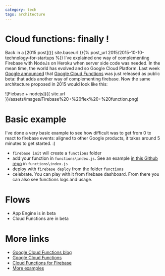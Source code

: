 ```yaml
---
category: tech
tags: architecture
---
```

# Cloud functions: finally !
Back in a [2015 post]({{ site.baseurl }}{% post_url 2015/2015-10-10-technology-for-startups %}) I've explained one way of complementing Firebase with NodeJs on Heroku when server side code was needed. In the mean time, the world has evolved and so Google Cloud Platform. Last week [Google announced](https://cloudplatform.googleblog.com/2017/03/Google-Cloud-Platform-your-Next-home-in-the-cloud.html) that [Google Cloud Functions](https://cloud.google.com/functions) was just released as public beta: that adds another way of complementing firebase. Now the same architecture proposed in 2015 would look like this:

![Fiebase + nodejs]({{ site.url }}/assets/images/Firebase%20+%20flex%20+%20function.png)

# Basic example
I've done a very basic example to see how difficult was to get from 0 to react to firebase events: aligned to other Google products, it takes around 5 minutes to get started. :)

- ```firebase init``` will create a ```functions``` folder
- add your function in ```functions\index.js```. See an example [in this Github repo](https://github.com/sebastianovide/pocs/tree/master/firebase-functions-ping-pong) in ```functions\index.js```
- deploy with ```firebase deploy``` from the folder ```functions```
- celebrate. You can play with it from firebase dashboard. From there you can also see functions logs and usage.

# Flows
- App Engine is in beta
- Cloud Functions are in beta

# More links
- [Google Cloud Functions blog](https://cloudplatform.googleblog.com/2017/03/Google-Cloud-Functions-a-serverless-environment-to-build-and-connect-cloud-services_13.html)
- [Google Cloud Functions](https://cloud.google.com/functions/)
- [Cloud Functions for Firebase](https://firebase.google.com/features/functions/)
- [More examples](https://github.com/firebase/functions-samples)
